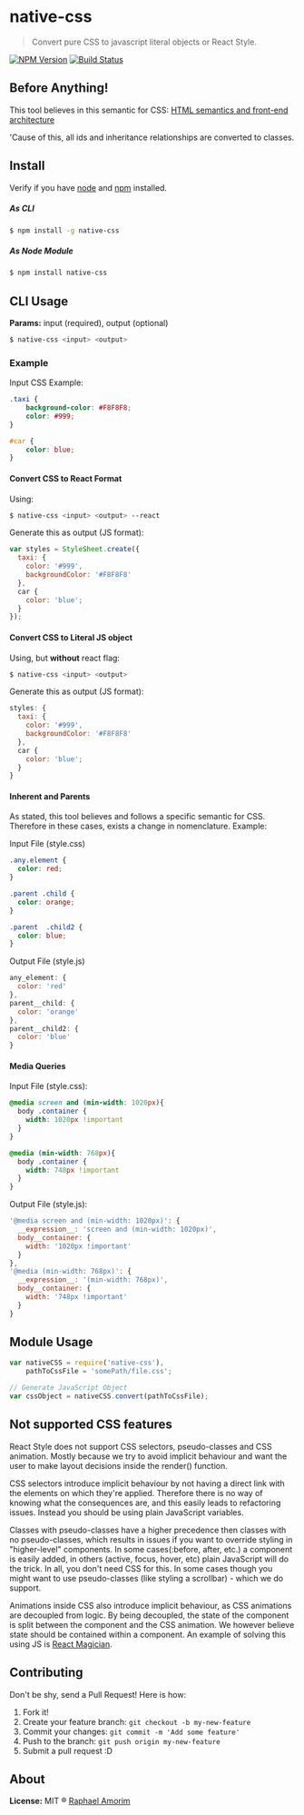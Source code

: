 # native-css

> Convert pure CSS to javascript literal objects or React Style.

[![NPM Version](https://img.shields.io/npm/v/express.svg?style=flat)](https://www.npmjs.org/package/native-css)
[![Build Status](https://travis-ci.org/raphamorim/native-css.svg)](https://travis-ci.org/raphamorim/native-css)

## Before Anything!

This tool believes in this semantic for CSS: [HTML semantics and front-end architecture](http://nicolasgallagher.com/about-html-semantics-front-end-architecture/)

'Cause of this, all ids and inheritance relationships are converted to classes.

## Install

Verify if you have [node](http://nodejs.org/) and [npm](https://www.npmjs.org/) installed.

##### As CLI 

```sh
$ npm install -g native-css
```

##### As Node Module 

```sh
$ npm install native-css
```

## CLI Usage

**Params:** input (required), output (optional)

```sh
$ native-css <input> <output>
```

### Example

Input CSS Example:

```css
.taxi {
	background-color: #F8F8F8;
	color: #999;
}

#car {
	color: blue;
}
```

#### Convert CSS to React Format

Using:

```sh
$ native-css <input> <output> --react
```

Generate this as output (JS format):

```javascript
var styles = StyleSheet.create({
  taxi: {
    color: '#999',
    backgroundColor: '#F8F8F8'
  },
  car {
	color: 'blue';
  }
});
```

#### Convert CSS to Literal JS object

Using, but **without** react flag:

```sh
$ native-css <input> <output>
```

Generate this as output (JS format):

```javascript
styles: {
  taxi: {
    color: '#999',
    backgroundColor: '#F8F8F8'
  },
  car {
	color: 'blue';
  }
}
```

#### Inherent and Parents

As stated, this tool believes and follows a specific semantic for CSS. Therefore in these cases, exists a change in nomenclature. Example:

Input File (style.css)

```css
.any.element {
  color: red;
}

.parent .child {
  color: orange;
}

.parent  .child2 {
  color: blue;
}
```

Output File (style.js)

```javascript
any_element: { 
  color: 'red' 
},
parent__child: { 
  color: 'orange' 
},
parent__child2: { 
  color: 'blue' 
}
```

#### Media Queries

Input File (style.css): 

```css
@media screen and (min-width: 1020px){
  body .container { 
    width: 1020px !important
  }
}

@media (min-width: 768px){
  body .container {
    width: 748px !important
  }
}
```

Output File (style.js):

```javascript
'@media screen and (min-width: 1020px)': { 
  __expression__: 'screen and (min-width: 1020px)',
  body__container: { 
    width: '1020px !important' 
  } 
},
'@media (min-width: 768px)': { 
  __expression__: '(min-width: 768px)',
  body__container: { 
    width: '748px !important' 
  } 
}
```



## Module Usage

```javascript
var nativeCSS = require('native-css'),
	pathToCssFile = 'somePath/file.css';

// Generate JavaScript Object
var cssObject = nativeCSS.convert(pathToCssFile);
```

## Not supported CSS features

React Style does not support CSS selectors, pseudo-classes and CSS animation. Mostly because we try to avoid implicit behaviour and want the user to make layout decisions inside the render() function.

CSS selectors introduce implicit behaviour by not having a direct link with the elements on which they're applied. Therefore there is no way of knowing what the consequences are, and this easily leads to refactoring issues. Instead you should be using plain JavaScript variables.

Classes with pseudo-classes have a higher precedence then classes with no pseudo-classes, which results in issues if you want to override styling in "higher-level" components. In some cases(:before, after, etc.) a component is easily added, in others (active, focus, hover, etc) plain JavaScript will do the trick. In all, you don't need CSS for this. In some cases though you might want to use pseudo-classes (like styling a scrollbar) - which we do support.

Animations inside CSS also introduce implicit behaviour, as CSS animations are decoupled from logic. By being decoupled, the state of the component is split between the component and the CSS animation. We however believe state should be contained within a component. An example of solving this using JS is [React Magician](https://github.com/SanderSpies/react-magician).

## Contributing

Don't be shy, send a Pull Request! Here is how:

1. Fork it!
2. Create your feature branch: `git checkout -b my-new-feature`
3. Commit your changes: `git commit -m 'Add some feature'`
4. Push to the branch: `git push origin my-new-feature`
5. Submit a pull request :D

## About

**License:** MIT ® [Raphael Amorim](https://github.com/raphamorim)
